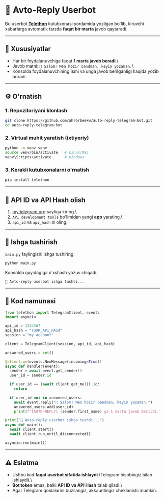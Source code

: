 # 🤖 Avto-Reply Userbot

Bu userbot **[Telethon](https://docs.telethon.dev/)** kutubxonasi
yordamida yozilgan bo'lib, kiruvchi xabarlarga avtomatik tarzda **faqat
bir marta** javob qaytaradi.

------------------------------------------------------------------------

## 📌 Xususiyatlar

-   Har bir foydalanuvchiga faqat **1 marta javob beradi**.\
-   Javob matni: `👋 Salom! Men hozir bandman, keyin yozaman.`\
-   Konsolda foydalanuvchining ismi va unga javob berilganligi haqida
    yozib boradi.

------------------------------------------------------------------------

## ⚙️ O'rnatish

### 1. Repozitoriyani klonlash

``` bash
git clone https://github.com/ahrorbeekw/auto-reply-telegram-bot.git
cd auto-reply-telegram-bot
```

### 2. Virtual muhit yaratish (ixtiyoriy)

``` bash
python -m venv venv
source venv/bin/activate   # Linux/Mac
venv\Scripts\activate      # Windows
```

### 3. Kerakli kutubxonalarni o'rnatish

``` bash
pip install telethon
```

------------------------------------------------------------------------

## 🔑 API ID va API Hash olish

1.  [my.telegram.org](https://my.telegram.org) saytiga kiring.\
2.  `API development tools` bo'limidan yangi **app** yarating.\
3.  `api_id` va `api_hash` ni oling.

------------------------------------------------------------------------

## 🚀 Ishga tushirish

`main.py` faylingizni ishga tushiring:

``` bash
python main.py
```

Konsolda quyidagiga o'xshash yozuv chiqadi:

    🤖 Avto-reply userbot ishga tushdi...

------------------------------------------------------------------------

## 📂 Kod namunasi

``` python
from telethon import TelegramClient, events
import asyncio

api_id = 1234567
api_hash = "YOUR_API_HASH"
session = "my_account"

client = TelegramClient(session, api_id, api_hash)

answered_users = set()

@client.on(events.NewMessage(incoming=True))
async def handler(event):
  sender = await event.get_sender()
  user_id = sender.id

  if user_id == (await client.get_me()).id:
    return

  if user_id not in answered_users:
    await event.reply("👋 Salom! Men hozir bandman, keyin yozaman.")
    answered_users.add(user_id)
    print(f"[AUTO-REPLY] {sender.first_name} ga 1 marta javob berildi.")

print("🤖 Avto-reply userbot ishga tushdi...")
async def main():
  await client.start()
  await client.run_until_disconnected()

asyncio.run(main())
```

------------------------------------------------------------------------

## ⚠️ Eslatma

-   Ushbu kod **faqat userbot sifatida ishlaydi** (Telegram hisobingiz
    bilan ishlaydi).\
-   **Bot token** emas, balki **API ID va API Hash** talab qiladi.\
-   Agar Telegram qoidalarini buzsangiz, akkauntingiz cheklanishi
    mumkin.
